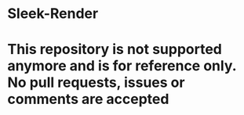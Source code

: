 # Sleek-Render
# This repository is not supported anymore and is for reference only. No pull requests, issues or comments are accepted

